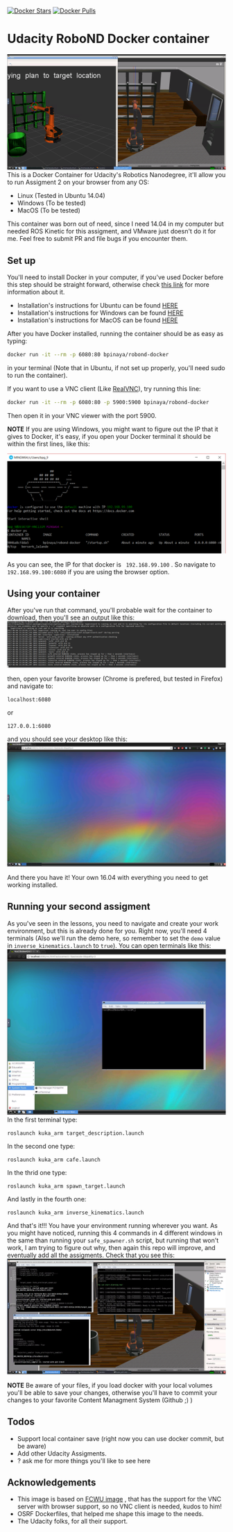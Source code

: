 [![Docker Stars](https://img.shields.io/docker/stars/bpinaya/robond-docker.svg)](https://hub.docker.com/r/bpinaya/robond-docker/)
[![Docker Pulls](https://img.shields.io/docker/pulls/bpinaya/robond-docker.svg)](https://hub.docker.com/r/bpinaya/robond-docker/)

# Udacity RoboND Docker container

[//]: # (Image References)	

[image0]: ./img/redme5.png "All installed"
[image1]: ./img/redme1.png "1"
[image2]: ./img/redme2.png "2"
[image3]: ./img/redme3.png "3"
[image4]: ./img/redme4.png "4"
[imagewin]: ./img/imagewin.PNG "imagewin"
![alt text][image0]
This is a Docker Container for Udacity's Robotics Nanodegree, it'll allow you to run Assigment 2 on your browser from any OS:
  - Linux (Tested in Ubuntu 14.04)
  - Windows (To be tested)
  - MacOS (To be tested)

This container was born out of need, since I need 14.04 in my computer but needed ROS Kinetic for this assigment, and VMware just doesn't do it for me. Feel free to submit PR and file bugs if you encounter them.
## Set up

You'll need to install Docker in your computer, if you've used Docker before this step should be straight forward, otherwise check [this link](https://www.docker.com/what-docker) for more information about it.
  - Installation's instructions for Ubuntu can be found [HERE](https://docs.docker.com/engine/installation/linux/ubuntu/)
  - Installation's instructions for Windows can be found [HERE](https://docs.docker.com/docker-for-windows/install/)
  - Installation's instructions for MacOS can be found [HERE](https://docs.docker.com/docker-for-mac/install/)

After you have Docker installed, running the container should be as easy as typing:
```bash
docker run -it --rm -p 6080:80 bpinaya/robond-docker
```
in your terminal (Note that in Ubuntu, if not set up properly, you'll need sudo to run the container).

If you want to use a VNC client (Like [RealVNC](https://www.realvnc.com/download/viewer/)), try running this line:
```bash
docker run -it --rm -p 6080:80 -p 5900:5900 bpinaya/robond-docker
```
Then open it in your VNC viewer with the port 5900.

**NOTE** If you are using Windows, you might want to figure out the IP that it gives to Docker, it's easy, if you open your Docker terminal it should be within the first lines, like this:

![alt text][imagewin]

As you can see, the IP for that docker is ` 192.168.99.100` . So navigate to ` 192.168.99.100:6080` if you are using the browser option.

## Using your container
After you've run that command, you'll probable wait for the container to download, then you'll see an output like this:
![alt text][image1]


then, open your favorite browser (Chrome is prefered, but tested in Firefox) and navigate to:
```
localhost:6080
```
or
```
127.0.0.1:6080
```
and you should see your desktop like this:
![alt text][image2]

And there you have it! Your own 16.04 with everything you need to get working installed.
## Running your second assigment

As you've seen in the lessons, you need to navigate and create your work environment, but this is already done for you. Right now, you'll need 4 terminals (Also we'll run the demo here, so remember to set the `demo` value in `inverse_kinematics.launch` to `true`). You can open terminals like this:
![alt text][image3]
In the first terminal type:
```
roslaunch kuka_arm target_description.launch
```
In the second one type:
```
roslaunch kuka_arm cafe.launch
```
In the thrid one type:
```
roslaunch kuka_arm spawn_target.launch
```
And lastly in the fourth one:
```
roslaunch kuka_arm inverse_kinematics.launch
```

And that's it!!! You have your environment running wherever you want. As you might have noticed, running this 4 commands in 4 different windows in the same than running your `safe_spawner.sh` script, but running that won't work, I am trying to figure out why, then again this repo will improve, and eventually add all the assigments. Check that you see this:
![alt text][image4]

**NOTE** Be aware of your files, if you load docker with your local volumes you'll be able to save your changes, otherwise you'll have to commit your changes to your favorite Content Managment System (Github ;) )


## Todos

 - Support local container save (right now you can use docker commit, but be aware)
 - Add other Udacity Assigments.
 - ? ask me for more things you'll like to see here

## Acknowledgements
 - This image is based on [FCWU image](https://github.com/fcwu/docker-ubuntu-vnc-desktop) , that has the support for the VNC server with browser support, so no VNC client is needed, kudos to him!
 - OSRF Dockerfiles, that helped me shape this image to the needs.
 - The Udacity folks, for all their support.
